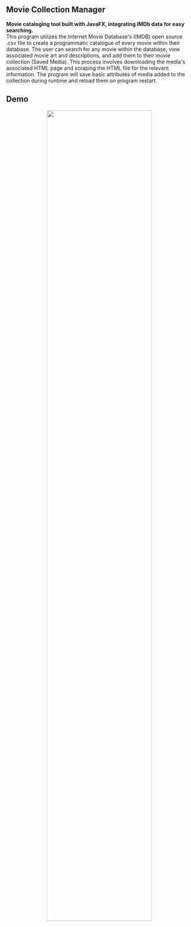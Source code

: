 ## Movie Collection Manager
**Movie cataloging tool built with JavaFX, integrating IMDb data for easy searching.**<br>
This program utilizes the Internet Movie Database's (IMDB) open source .csv file to create a programmatic catalogue of every movie within their database. The user can search for any movie within the database, view associated movie art and descriptions, and add them to their movie collection (Saved Media). This process involves downloading the media's associated HTML page and scraping the HTML file for the relevant information. The program will save basic attributes of media added to the collection during runtime and reload them on program restart.

## Demo
<div align="center">
    <img width="75%" src="https://raw.githubusercontent.com/joeesmithh/movie-collection-manager/refs/heads/main/res/preview/movie_collection_manager_demo.gif"/>
</div>